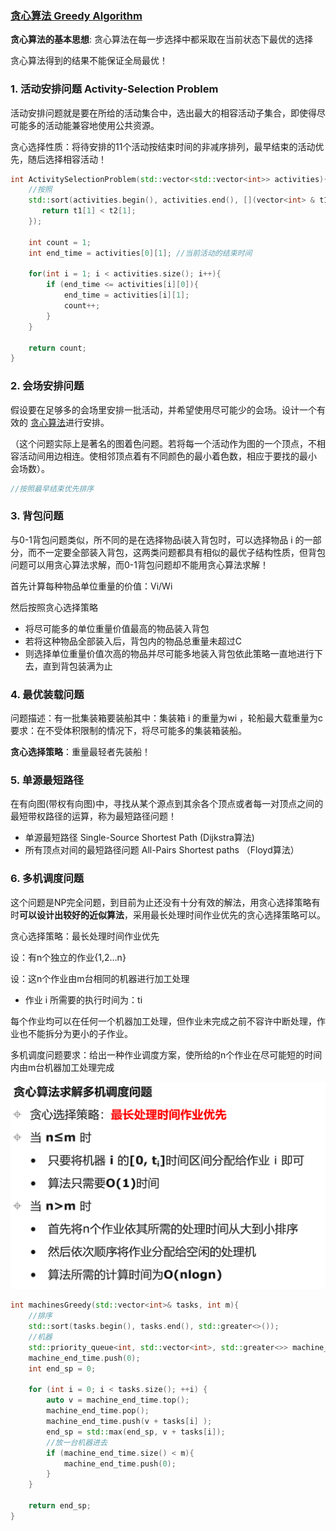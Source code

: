 ### [贪心算法 Greedy Algorithm](#)

**贪心算法的基本思想**: 贪心算法在每一步选择中都采取在当前状态下最优的选择



贪心算法得到的结果不能保证全局最优！



### 1. 活动安排问题 Activity-Selection Problem

活动安排问题就是要在所给的活动集合中，选出最大的相容活动子集合，即使得尽可能多的活动能兼容地使用公共资源。

贪心选择性质：将待安排的11个活动按结束时间的非减序排列，最早结束的活动优先，随后选择相容活动！



```cpp
int ActivitySelectionProblem(std::vector<std::vector<int>> activities){
    //按照
    std::sort(activities.begin(), activities.end(), [](vector<int> & t1, vector<int> &t2){
       return t1[1] < t2[1];
    });

    int count = 1;
    int end_time = activities[0][1]; //当前活动的结束时间

    for(int i = 1; i < activities.size(); i++){
        if (end_time <= activities[i][0]){
            end_time = activities[i][1];
            count++;
        }
    }

    return count;
}
```



### 2. 会场安排问题

假设要在足够多的会场里安排一批活动，并希望使用尽可能少的会场。设计一个有效的 [贪心算法](https://so.csdn.net/so/search?q=贪心算法&spm=1001.2101.3001.7020)进行安排。

（这个问题实际上是著名的图着色问题。若将每一个活动作为图的一个顶点，不相容活动间用边相连。使相邻顶点着有不同颜色的最小着色数，相应于要找的最小 会场数）。



```c++
//按照最早结束优先排序


```





### 3. 背包问题

与0-1背包问题类似，所不同的是在选择物品i装入背包时，可以选择物品 i 的一部分，而不一定要全部装入背包，这两类问题都具有相似的最优子结构性质，但背包问题可以用贪心算法求解，而0-1背包问题却不能用贪心算法求解！ 



首先计算每种物品单位重量的价值：Vi/Wi

然后按照贪心选择策略

* 将尽可能多的单位重量价值最高的物品装入背包
* 若将这种物品全部装入后，背包内的物品总重量未超过C
* 则选择单位重量价值次高的物品并尽可能多地装入背包依此策略一直地进行下去，直到背包装满为止



### 4. 最优装载问题

问题描述：有一批集装箱要装船其中：集装箱 i 的重量为wi ，轮船最大载重量为c要求：在不受体积限制的情况下，将尽可能多的集装箱装船。

**贪心选择策略**：重量最轻者先装船！





### 5. 单源最短路径

在有向图(带权有向图)中，寻找从某个源点到其余各个顶点或者每一对顶点之间的最短带权路径的运算，称为最短路径问题！

* 单源最短路径    Single-Source Shortest Path   (Dijkstra算法)
* 所有顶点对间的最短路径问题   All-Pairs Shortest paths （Floyd算法）



### 6. 多机调度问题

这个问题是NP完全问题，到目前为止还没有十分有效的解法，用贪心选择策略有时**可以设计出较好的近似算法**，采用最长处理时间作业优先的贪心选择策略可以。

贪心选择策略：最长处理时间作业优先

设：有n个独立的作业{1,2…n}

设：这n个作业由m台相同的机器进行加工处理

* 作业 i 所需要的执行时间为：ti



每个作业均可以在任何一个机器加工处理，但作业未完成之前不容许中断处理，作业也不能拆分为更小的子作业。

多机调度问题要求：给出一种作业调度方案，使所给的n个作业在尽可能短的时间内由m台机器加工处理完成

<img src="./assets/image-20230906111221132.png" alt="image-20230906111221132" width="600px" />



```cpp
int machinesGreedy(std::vector<int>& tasks, int m){
    //排序
    std::sort(tasks.begin(), tasks.end(), std::greater<>());
    //机器
    std::priority_queue<int, std::vector<int>, std::greater<>> machine_end_time;
    machine_end_time.push(0);
    int end_sp = 0;

    for (int i = 0; i < tasks.size(); ++i) {
        auto v = machine_end_time.top();
        machine_end_time.pop();
        machine_end_time.push(v + tasks[i] );
        end_sp = std::max(end_sp, v + tasks[i]);
        //放一台机器进去
        if (machine_end_time.size() < m){
            machine_end_time.push(0);
        }
    }

    return end_sp;
}
```

